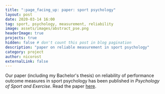 ```yaml
---
title: ":page_facing_up: paper: sport psychology"
layout: post
date: 2020-03-14 16:00
tag: sport, psychology, measurement, reliability
image: assets/images/abstract_pse.png
headerImage: true
projects: true
hidden: false # don't count this post in blog pagination
description: "paper on reliable measurement in sport psychology"
category: project
author: nicorost
externalLink: false
---
```


Our paper (including my Bachelor's thesis) on reliability of performance outcome measures in sport psychology has been published in *Psychology of Sport and Exercise*. Read the paper [here](https://www.sciencedirect.com/science/article/pii/S1469029219307563).